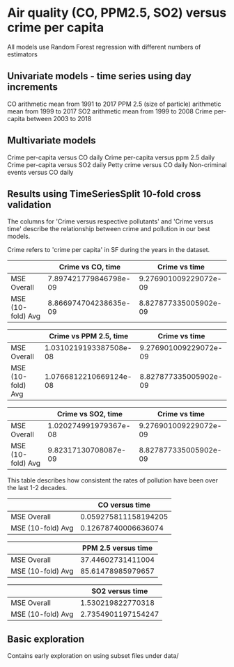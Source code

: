 # Air quality (CO, PPM2.5, SO2) versus crime per capita 

All models use Random Forest regression with different numbers of estimators

## Univariate models - time series using day increments
CO arithmetic mean from 1991 to 2017
PPM 2.5 (size of particle) arithmetic mean from 1999 to 2017
SO2 arithmetic mean from 1999 to 2008 
Crime per-capita between 2003 to 2018

## Multivariate models 
Crime per-capita versus CO daily
Crime per-capita versus ppm 2.5 daily
Crime per-capita versus SO2 daily 
Petty crime versus CO daily
Non-criminal events versus CO daily

## Results using TimeSeriesSplit 10-fold cross validation
The columns for 'Crime versus respective pollutants' and 'Crime versus time' describe the relationship between crime and pollution in our best models. 

Crime refers to 'crime per capita' in SF during the years in the dataset.

|                   | Crime vs CO, time     | Crime vs time         |
|-------------------|-----------------------|-----------------------|
| MSE Overall       | 7.897421779846798e-09 | 9.276901009229072e-09 |
| MSE (10-fold) Avg | 8.866974704238635e-09 | 8.827877335005902e-09 |

|                   | Crime vs PPM 2.5, time| Crime vs time         |
|-------------------|-----------------------|-----------------------|
| MSE Overall       |1.0310219193387508e-08 | 9.276901009229072e-09 |
| MSE (10-fold) Avg |1.0766812210669124e-08 | 8.827877335005902e-09 |

|                   | Crime vs SO2, time    | Crime vs time         |
|-------------------|-----------------------|-----------------------|
| MSE Overall       | 1.020274991979367e-08 | 9.276901009229072e-09 |
| MSE (10-fold) Avg | 9.82317130708087e-09  | 8.827877335005902e-09 |


This table describes how consistent the rates of pollution have been over the last 1-2 decades. 

|                   |  CO versus time       |
|-------------------| ----------------------|
| MSE Overall       |  0.059275811158194205 | 
| MSE (10-fold) Avg |  0.12678740006636074  | 

|                   |   PPM 2.5 versus time | 
|-------------------|  ---------------------|
| MSE Overall       |  37.44602731411004    | 
| MSE (10-fold) Avg |  85.61478985979657    | 

|                   |    SO2 versus time    | 
|-------------------| --------------------- |
| MSE Overall       |  1.530219822770318    |
| MSE (10-fold) Avg |  2.7354901197154247   | 

## Basic exploration 
Contains early exploration on using subset files under data/ 
